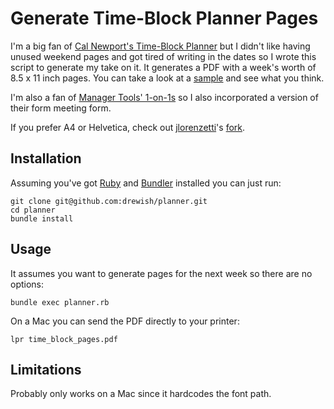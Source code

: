 # Generate Time-Block Planner Pages

I'm a big fan of [Cal Newport's Time-Block Planner](https://www.timeblockplanner.com) but I didn't like 
having unused weekend pages and got tired of writing in the dates so I wrote this script to generate
my take on it. It generates a PDF with a week's worth of 8.5 x 11 inch pages. You can take a look at a
[sample](sample.pdf) and see what you think.

I'm also a fan of [Manager Tools' 1-on-1s](https://www.manager-tools.com/map-universe/one-ones) so I also
incorporated a version of their form meeting form.

If you prefer A4 or Helvetica, check out [jlorenzetti](https://github.com/jlorenzetti)'s [fork](https://github.com/jlorenzetti/planner).


## Installation

Assuming you've got [Ruby](http://www.ruby-lang.org/en/) and [Bundler](https://bundler.io)
installed you can just run:
```
git clone git@github.com:drewish/planner.git
cd planner
bundle install
```

## Usage

It assumes you want to generate pages for the next week so there are no options:
```
bundle exec planner.rb
```

On a Mac you can send the PDF directly to your printer:
```
lpr time_block_pages.pdf
```

## Limitations

Probably only works on a Mac since it hardcodes the font path.
